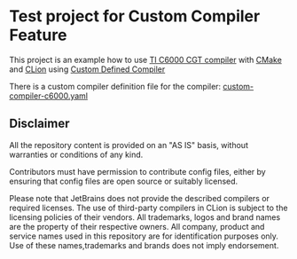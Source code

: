 Test project for Custom Compiler Feature
===

This project is an example how to use [TI C6000 CGT compiler](https://www.ti.com/tool/C6000-CGT) 
with [CMake](https://cmake.org/) and [CLion](https://www.jetbrains.com/clion/)
using [Custom Defined Compiler](https://blog.jetbrains.com/clion/2021/10/clion-2021-3-eap-custom-compiler/)

There is a custom compiler definition file for the compiler: [custom-compiler-c6000.yaml](custom-compiler-c6000.yaml)

## Disclaimer

All the repository content is provided on an "AS IS" basis, without warranties or conditions of any kind.

Contributors must have permission to contribute config files, either by ensuring that config files are open source or suitably licensed.

Please note that JetBrains does not provide the described compilers or required licenses. The use of third-party
compilers in CLion is subject to the licensing policies of their vendors.
All trademarks, logos and brand names are the property of their respective owners. All company, product and service
names used in this repository are for identification purposes only. Use of these names,trademarks and brands does not
imply endorsement.
